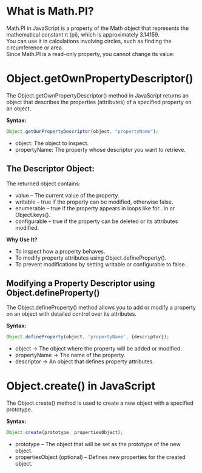 # What is Math.PI?
Math.PI in JavaScript is a property of the Math object that represents the mathematical constant π (pi), which is approximately 3.14159.  
You can use it in calculations involving circles, such as finding the circumference or area.  
Since Math.PI is a read-only property, you cannot change its value:

# Object.getOwnPropertyDescriptor()
The Object.getOwnPropertyDescriptor() method in JavaScript returns an object that describes the properties (attributes) of a specified property on an object. 

**Syntax:**
```javascript
Object.getOwnPropertyDescriptor(object, "propertyName");
```
- object: The object to inspect.
- propertyName: The property whose descriptor you want to retrieve.

## The Descriptor Object:
The returned object contains:

- value – The current value of the property.
- writable – true if the property can be modified, otherwise false.
- enumerable – true if the property appears in loops like for...in or Object.keys().
- configurable – true if the property can be deleted or its attributes modified.

**Why Use It?**

- To inspect how a property behaves.
- To modify property attributes using Object.defineProperty().
- To prevent modifications by setting writable or configurable to false.

## Modifying a Property Descriptor using Object.defineProperty()
The Object.defineProperty() method allows you to add or modify a property on an object with detailed control over its attributes.

**Syntax:**
```javascript
Object.defineProperty(object, 'propertyName', {descriptor});
```

- object → The object where the property will be added or modified.
- propertyName → The name of the property.
- descriptor → An object that defines property attributes.

# Object.create() in JavaScript
The Object.create() method is used to create a new object with a specified prototype.  

**Syntax:**
```javascript
Object.create(prototype, propertiesObject);
```
- prototype – The object that will be set as the prototype of the new object.
- propertiesObject (optional) – Defines new properties for the created object.